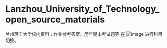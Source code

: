 # Lanzhou_University_of_Technology_open_source_materials
兰州理工大学校内资料：作业参考答案、历年期末考试题等
在
![image](https://github.com/longzheng268/Lanzhou_University_of_Technology_open_source_materials/assets/38132402/7e8dd3d0-04b7-437d-843d-59914793f6e9)
进行科目切换。
